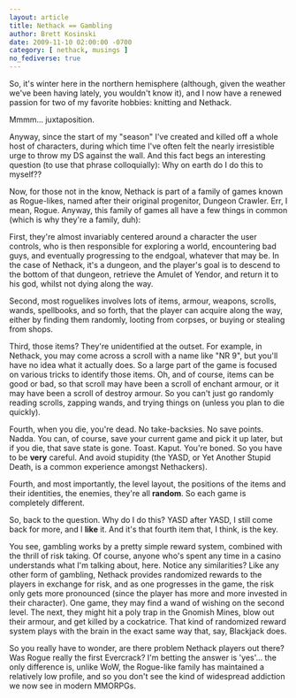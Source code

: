 ```yaml
---
layout: article
title: Nethack == Gambling
author: Brett Kosinski
date: 2009-11-10 02:00:00 -0700
category: [ nethack, musings ]
no_fediverse: true
---
```


So, it's winter here in the northern hemisphere (although, given the weather we've been having lately, you wouldn't know it), and I now have a renewed passion for two of my favorite hobbies:  knitting and Nethack.

Mmmm... juxtaposition.

Anyway, since the start of my "season" I've created and killed off a whole host of characters, during which time I've often felt the nearly irresistible urge to throw my DS against the wall.  And this fact begs an interesting question (to use that phrase colloquially): Why on earth do I do this to myself??

Now, for those not in the know, Nethack is part of a family of games known as Rogue-likes, named after their original progenitor, Dungeon Crawler.  Err, I mean, Rogue.  Anyway, this family of games all have a few things in common (which is why they're a family, duh):  

First, they're almost invariably centered around a character the user controls, who is then responsible for exploring a world, encountering bad guys, and eventually progressing to the endgoal, whatever that may be.  In the case of Nethack, it's a dungeon, and the player's goal is to descend to the bottom of that dungeon, retrieve the Amulet of Yendor, and return it to his god, whilst not dying along the way.

Second, most roguelikes involves lots of items, armour, weapons, scrolls, wands, spellbooks, and so forth, that the player can acquire along the way, either by finding them randomly, looting from corpses, or buying or stealing from shops.

Third, those items?  They're unidentified at the outset.  For example, in Nethack, you may come across a scroll with a name like "NR 9", but you'll have no idea what it actually does.  So a large part of the game is focused on various tricks to identify those items.  Oh, and of course, items can be good or bad, so that scroll may have been a scroll of enchant armour, or it may have been a scroll of destroy armour.  So you can't just go randomly reading scrolls, zapping wands, and trying things on (unless you plan to die quickly).

Fourth, when you die, you're dead.  No take-backsies.  No save points.  Nadda.  You can, of course, save your current game and pick it up later, but if you die, that save state is gone.  Toast.  Kaput.  You're boned.  So you have to be **very** careful.  And avoid stupidity (the YASD, or Yet Another Stupid Death, is a common experience amongst Nethackers).

Fourth, and most importantly, the level layout, the positions of the items and their identities, the enemies, they're all **random**.  So each game is completely different.

So, back to the question.  Why do I do this?  YASD after YASD, I still come back for more, and I **like** it.  And it's that fourth item that, I think, is the key.

You see, gambling works by a pretty simple reward system, combined with the thrill of risk taking.  Of course, anyone who's spent any time in a casino understands what I'm talking about, here.  Notice any similarities?  Like any other form of gambling, Nethack provides randomized rewards to the players in exchange for risk, and as one progresses in the game, the risk only gets more pronounced (since the player has more and more invested in their character).  One game, they may find a wand of wishing on the second level.  The next, they might hit a poly trap in the Gnomish Mines, blow out their armour, and get killed by a cockatrice.  That kind of randomized reward system plays with the brain in the exact same way that, say, Blackjack does.

So you really have to wonder, are there problem Nethack players out there?  Was Rogue really the first Evercrack?  I'm betting the answer is 'yes'... the only difference is, unlike WoW, the Rogue-like family has maintained a relatively low profile, and so you don't see the kind of widespread addiction we now see in modern MMORPGs.


